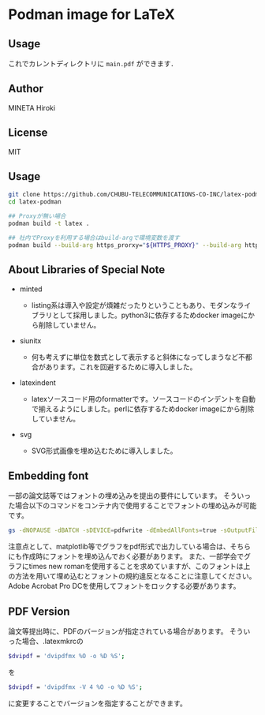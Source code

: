 # Podman image for LaTeX

## Usage

これでカレントディレクトリに `main.pdf` ができます．

## Author

MINETA Hiroki

## License

MIT

## Usage
```bash
git clone https://github.com/CHUBU-TELECOMMUNICATIONS-CO-INC/latex-podman.git
cd latex-podman

## Proxyが無い場合
podman build -t latex .

## 社内でProxyを利用する場合はbuild-argで環境変数を渡す
podman build --build-arg https_prorxy="${HTTPS_PROXY}" --build-arg http_proxy="${HTTP_PROXY}" -t latex .
```


## About Libraries of Special Note

* minted
  * listing系は導入や設定が煩雑だったりということもあり、モダンなライブラリとして採用しました。python3に依存するためdocker imageにから削除していません。

* siunitx
  * 何も考えずに単位を数式として表示すると斜体になってしまうなど不都合があります。これを回避するために導入しました。

* latexindent
  * latexソースコード用のformatterです。ソースコードのインデントを自動で揃えるようにしました。perlに依存するためdocker imageにから削除していません。

* svg
  * SVG形式画像を埋め込むために導入しました。

## Embedding font

一部の論文誌等ではフォントの埋め込みを提出の要件にしています。
そういった場合以下のコマンドをコンテナ内で使用することでフォントの埋め込みが可能です。

```bash
gs -dNOPAUSE -dBATCH -sDEVICE=pdfwrite -dEmbedAllFonts=true -sOutputFile=output.pdf -f input.pdf
```

注意点として、matplotlib等でグラフをpdf形式で出力している場合は、そちらにも作成時にフォントを埋め込んでおく必要があります。
また、一部学会でグラフにtimes new romanを使用することを求めていますが、このフォントは上の方法を用いて埋め込むとフォントの規約違反となることに注意してください。Adobe Acrobat Pro DCを使用してフォントをロックする必要があります。

## PDF Version

論文等提出時に、PDFのバージョンが指定されている場合があります。
そういった場合、.latexmkrcの

```bash
$dvipdf = 'dvipdfmx %O -o %D %S';
```

を

```bash
$dvipdf = 'dvipdfmx -V 4 %O -o %D %S';
```

に変更することでバージョンを指定することができます。
